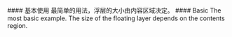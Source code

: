 <cn>
#### 基本使用
最简单的用法，浮层的大小由内容区域决定。
</cn>

<us>
#### Basic
The most basic example. The size of the floating layer depends on the contents region.
</us>
